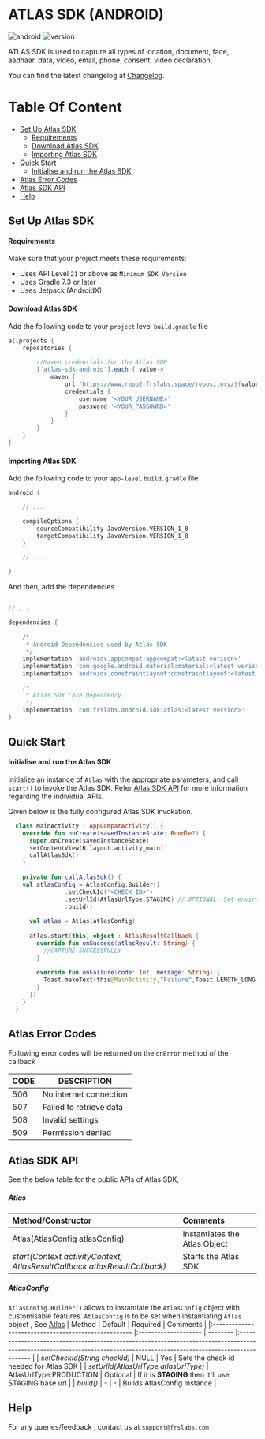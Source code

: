 # ATLAS SDK (ANDROID)
![android](https://img.shields.io/badge/Android-3DDC84?style=flat&logo=android&logoColor=white) ![version](https://img.shields.io/badge/version-v1.0.0-blue)

ATLAS SDK is used to capture all types of location, document, face, aadhaar, data, video, email, phone, consent, video declaration.

You can find the latest changelog at [Changelog](CHANGELOG.md).

# Table Of Content

- [Set Up Atlas SDK](#set-up-atlas-sdk)
    - [Requirements](#requirements)
    - [Download Atlas SDK](#download-atlas-sdk)
    - [Importing Atlas SDK](#importing-atlas-sdk)
- [Quick Start](#quick-start)
    - [Initialise and run the Atlas SDK](#initialise-and-run-the-atlas-sdk)
- [Atlas Error Codes](#atlas-error-codes)
- [Atlas SDK API](#atlas-sdk-api)
- [Help](#help)


## Set Up Atlas SDK

#### Requirements
Make sure that your project meets these requirements:
- Uses API Level `21` or above as `Minimum SDK Version`
- Uses Gradle 7.3 or later
- Uses Jetpack (AndroidX)

#### Download Atlas SDK
Add the following code to your `project` level `build.gradle` file

```groovy
allprojects {
    repositories {

        //Maven credentials for the Atlas SDK
        ['atlas-sdk-android'].each { value->
            maven {
                url "https://www.repo2.frslabs.space/repository/${value}/"
                credentials {
                    username '<YOUR_USERNAME>' 
                    password '<YOUR_PASSOWRD>' 
                }
            }
        }
    }
}
```

#### Importing Atlas SDK

Add the following code to your `app-level` `build.gradle` file

```groovy
android {

    // ...

    compileOptions {
        sourceCompatibility JavaVersion.VERSION_1_8
        targetCompatibility JavaVersion.VERSION_1_8
    }

    // ...

}
```

And then, add the dependencies
```groovy

// ...

dependencies {
    
    /*
     * Android Dependencies used by Atlas SDK
     */
    implementation 'androidx.appcompat:appcompat:<latest verison>'
    implementation 'com.google.android.material:material:<latest verison>' 
    implementation 'androidx.constraintlayout:constraintlayout:<latest verison>'

    /*
     * Atlas SDK Core Dependency
     */
    implementation 'com.frslabs.android.sdk:atlas:<latest version>'
}
```

## Quick Start

#### Initialise and run the Atlas SDK

Initialize an instance of `Atlas` with the appropriate parameters, and call `start()` to invoke the Atlas SDK. Refer [Atlas SDK API](#atlas-sdk-api) for more information regarding the individual APIs.

Given below is the fully configured Atlas SDK invokation.

```kotlin
  class MainActivity : AppCompatActivity() {
    override fun onCreate(savedInstanceState: Bundle?) {
      super.onCreate(savedInstanceState)
      setContentView(R.layout.activity_main)
      callAtlasSdk()
    }
  
    private fun callAtlasSdk() {
    val atlasConfig = AtlasConfig.Builder()
                .setCheckId("<CHECK_ID>")
                .setUrlId(AtlasUrlType.STAGING) // OPTIONAL: Set environments
                .build()
  
      val atlas = Atlas(atlasConfig)
  
      atlas.start(this, object : AtlasResultCallback {
        override fun onSuccess(atlasResult: String) {
          //CAPTURE SUCCESSFULLY
        }
  
        override fun onFailure(code: Int, message: String) {
          Toast.makeText(this@MainActivity,"Failure",Toast.LENGTH_LONG).show()
        }
      })
    }
  }
```

## Atlas Error Codes

Following error codes will be returned on the `onError` method of the callback

| CODE | DESCRIPTION                                     |
| ---- | ------------------------------------------------|
| 506  | No internet connection                          |
| 507  | Failed to retrieve data                         |
| 508  | Invalid settings                                |
| 509  | Permission denied                               |

## Atlas SDK API

See the below table for the public APIs of Atlas SDK,

##### Atlas
| Method/Constructor                                   | Comments    |
|:---------------------------------------------------- |:------------------------------------------------------------------------------------------------------------------------------------------------------------------------ |
| Atlas(AtlasConfig atlasConfig)                                                 | Instantiates the Atlas Object |    
| *start(Context activityContext, AtlasResultCallback atlasResultCallback)*   | Starts the Atlas SDK |

##### AtlasConfig
`AtlasConfig.Builder()` allows to instantiate the `AtlasConfig` object with customisable features. `AtlasConfig` is to be set when instantiating `Atlas` object , See [Atlas](#atlas)
| Method                                               | Default              | Required | Comments    |
|:---------------------------------------------------- |:-------------------- |:-------- |:------------------------------------------------------------------------------------------------------------------------------------------------------------------------ |
| *setCheckId(String checkId)*                   | NULL                 | Yes      | Sets the check id needed for Atlas SDK                          |
| *setUrlId(AtlasUrlType atlasUrlType)*      | AtlasUrlType.PRODUCTION                | Optional      | If it is **STAGING** then it'll use STAGING base url                         |
| *build()*   | -               | -      | Builds AtlasConfig Instance  |



## Help
For any queries/feedback , contact us at `support@frslabs.com`
```
